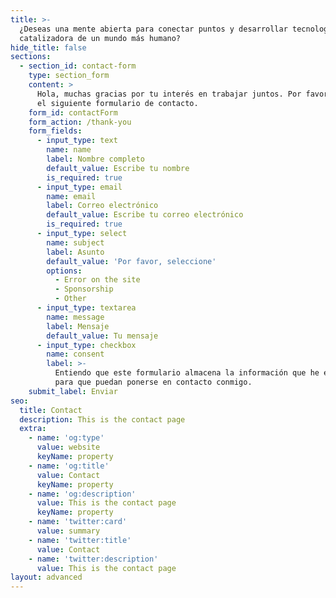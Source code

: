 ```yaml
---
title: >-
  ¿Deseas una mente abierta para conectar puntos y desarrollar tecnología como
  catalizadora de un mundo más humano?
hide_title: false
sections:
  - section_id: contact-form
    type: section_form
    content: >
      Hola, muchas gracias por tu interés en trabajar juntos. Por favor, rellene
      el siguiente formulario de contacto.
    form_id: contactForm
    form_action: /thank-you
    form_fields:
      - input_type: text
        name: name
        label: Nombre completo
        default_value: Escribe tu nombre
        is_required: true
      - input_type: email
        name: email
        label: Correo electrónico
        default_value: Escribe tu correo electrónico
        is_required: true
      - input_type: select
        name: subject
        label: Asunto
        default_value: 'Por favor, seleccione'
        options:
          - Error on the site
          - Sponsorship
          - Other
      - input_type: textarea
        name: message
        label: Mensaje
        default_value: Tu mensaje
      - input_type: checkbox
        name: consent
        label: >-
          Entiendo que este formulario almacena la información que he enviado
          para que puedan ponerse en contacto conmigo.
    submit_label: Enviar
seo:
  title: Contact
  description: This is the contact page
  extra:
    - name: 'og:type'
      value: website
      keyName: property
    - name: 'og:title'
      value: Contact
      keyName: property
    - name: 'og:description'
      value: This is the contact page
      keyName: property
    - name: 'twitter:card'
      value: summary
    - name: 'twitter:title'
      value: Contact
    - name: 'twitter:description'
      value: This is the contact page
layout: advanced
---
```

